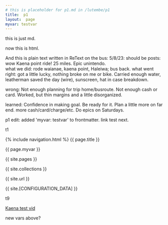 ```yaml
---
# this is placeholder for p1.md in /lutembe/p1   
title:  p1
layout:  page
myvar: testvar
---  
```


this is just md.  

<p> now this is html.</p>

And this is plain text written in ReText on the bus: 
5/8/23:  should be posts:  
wow Kaena point ride!  25 miles.  Epic unintendo.  
what we did:  rode waianae, kaena point, Haleiwa; bus back.
what went right:  got a little lucky, nothing broke on me or bike.  Carried enough water, leatherman saved the day (wire), sunscreen, hat in case breakdown.  

wrong:  Not enough planning for trip home/busroute.  Not enough cash or card.  Worked, but thin margins and a little disorganized.  

learned:  Confidence in making goal.  Be ready for it.  Plan a little more on far end.  more cash/card/charge/etc.  Do epics on Saturdays.  

p1 edit: added 'myvar: testvar' to frontmatter.  link test next. 

t1

{% include navigation.html %} 
{{ page.title }}  

{{ page.myvar }}  

{{ site.pages }}

{{ site.collections }}

{{ site.url }}

{{ site.[CONFIGURATION_DATA] }}

t9

[Kaena test vid](../images/IMG_0787.MOV)

new vars above?